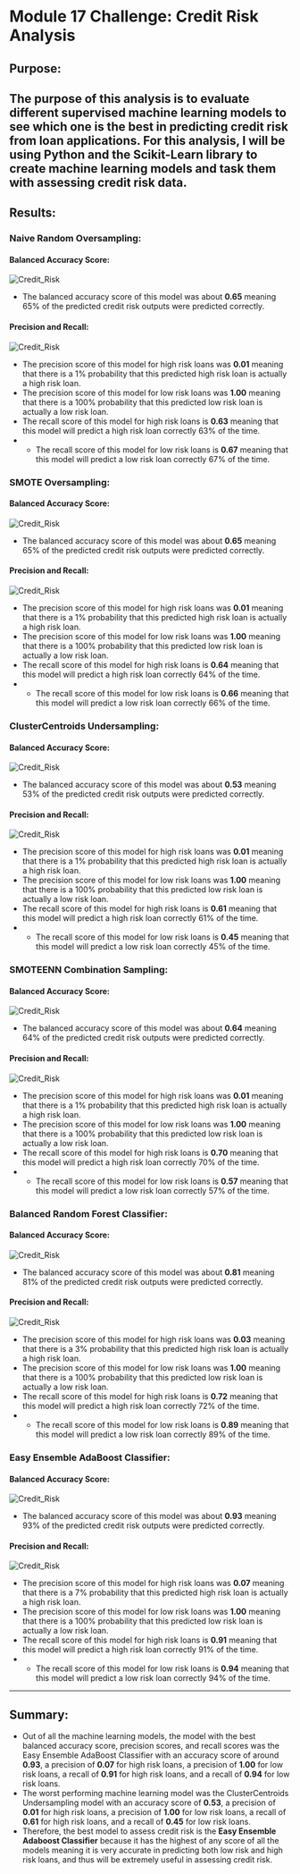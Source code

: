 # Module 17 Challenge: Credit Risk Analysis

## Purpose:
The purpose of this analysis is to evaluate different supervised machine learning models to see which one is the best in predicting credit risk from loan applications. For this analysis, I will be using Python and the Scikit-Learn library to create machine learning models and task them with assessing credit risk data.
---

## Results:

### Naive Random Oversampling:
#### Balanced Accuracy Score:
![Credit_Risk](https://github.com/mbroad1/Module-17-Credit-Risk-Analysis/blob/main/random_oversampling_balanced_accuracy_score.png)
- The balanced accuracy score of this model was about **0.65** meaning 65% of the predicted credit risk outputs were predicted correctly.

#### Precision and Recall:
![Credit_Risk](https://github.com/mbroad1/Module-17-Credit-Risk-Analysis/blob/main/random_oversampling_classification_report.png)
- The precision score of this model for high risk loans was **0.01** meaning that there is a 1% probability that this predicted high risk loan is actually a high risk loan.
- The precision score of this model for low risk loans was **1.00** meaning that there is a 100% probability that this predicted low risk loan is actually a low risk loan.
- The recall score of this model for high risk loans is **0.63** meaning that this model will predict a high risk loan correctly 63% of the time.
- - The recall score of this model for low risk loans is **0.67** meaning that this model will predict a low risk loan correctly 67% of the time.

### SMOTE Oversampling:
#### Balanced Accuracy Score:
![Credit_Risk](https://github.com/mbroad1/Module-17-Credit-Risk-Analysis/blob/main/smote_oversampling_balanced_accuracy_score.png)
- The balanced accuracy score of this model was about **0.65** meaning 65% of the predicted credit risk outputs were predicted correctly.

#### Precision and Recall:
![Credit_Risk](https://github.com/mbroad1/Module-17-Credit-Risk-Analysis/blob/main/smote_oversampling_classification_report.png)
- The precision score of this model for high risk loans was **0.01** meaning that there is a 1% probability that this predicted high risk loan is actually a high risk loan.
- The precision score of this model for low risk loans was **1.00** meaning that there is a 100% probability that this predicted low risk loan is actually a low risk loan.
- The recall score of this model for high risk loans is **0.64** meaning that this model will predict a high risk loan correctly 64% of the time.
- - The recall score of this model for low risk loans is **0.66** meaning that this model will predict a low risk loan correctly 66% of the time.

### ClusterCentroids Undersampling:
#### Balanced Accuracy Score:
![Credit_Risk](https://github.com/mbroad1/Module-17-Credit-Risk-Analysis/blob/main/clustercentroids_undersampling_balanced_accuracy_score.png)
- The balanced accuracy score of this model was about **0.53** meaning 53% of the predicted credit risk outputs were predicted correctly.

#### Precision and Recall:
![Credit_Risk](https://github.com/mbroad1/Module-17-Credit-Risk-Analysis/blob/main/clustercentroids_undersampling_classification_report.png)
- The precision score of this model for high risk loans was **0.01** meaning that there is a 1% probability that this predicted high risk loan is actually a high risk loan.
- The precision score of this model for low risk loans was **1.00** meaning that there is a 100% probability that this predicted low risk loan is actually a low risk loan.
- The recall score of this model for high risk loans is **0.61** meaning that this model will predict a high risk loan correctly 61% of the time.
- - The recall score of this model for low risk loans is **0.45** meaning that this model will predict a low risk loan correctly 45% of the time.

### SMOTEENN Combination Sampling:
#### Balanced Accuracy Score:
![Credit_Risk](https://github.com/mbroad1/Module-17-Credit-Risk-Analysis/blob/main/smoteenn_balanced_accuracy_score.png)
- The balanced accuracy score of this model was about **0.64** meaning 64% of the predicted credit risk outputs were predicted correctly.

#### Precision and Recall:
![Credit_Risk](https://github.com/mbroad1/Module-17-Credit-Risk-Analysis/blob/main/smoteenn_classification_report.png)
- The precision score of this model for high risk loans was **0.01** meaning that there is a 1% probability that this predicted high risk loan is actually a high risk loan.
- The precision score of this model for low risk loans was **1.00** meaning that there is a 100% probability that this predicted low risk loan is actually a low risk loan.
- The recall score of this model for high risk loans is **0.70** meaning that this model will predict a high risk loan correctly 70% of the time.
- - The recall score of this model for low risk loans is **0.57** meaning that this model will predict a low risk loan correctly 57% of the time.

### Balanced Random Forest Classifier:
#### Balanced Accuracy Score:
![Credit_Risk](https://github.com/mbroad1/Module-17-Credit-Risk-Analysis/blob/main/balanced_random_forest_balanced_accuracy_score.png)
- The balanced accuracy score of this model was about **0.81** meaning 81% of the predicted credit risk outputs were predicted correctly.

#### Precision and Recall:
![Credit_Risk](https://github.com/mbroad1/Module-17-Credit-Risk-Analysis/blob/main/balanced_random_forest_classification_report.png)
- The precision score of this model for high risk loans was **0.03** meaning that there is a 3% probability that this predicted high risk loan is actually a high risk loan.
- The precision score of this model for low risk loans was **1.00** meaning that there is a 100% probability that this predicted low risk loan is actually a low risk loan.
- The recall score of this model for high risk loans is **0.72** meaning that this model will predict a high risk loan correctly 72% of the time.
- - The recall score of this model for low risk loans is **0.89** meaning that this model will predict a low risk loan correctly 89% of the time.

### Easy Ensemble AdaBoost Classifier:
#### Balanced Accuracy Score:
![Credit_Risk](https://github.com/mbroad1/Module-17-Credit-Risk-Analysis/blob/main/easy_ensemble_adaboost_balanced_accuracy_score.png)
- The balanced accuracy score of this model was about **0.93** meaning 93% of the predicted credit risk outputs were predicted correctly.

#### Precision and Recall:
![Credit_Risk](https://github.com/mbroad1/Module-17-Credit-Risk-Analysis/blob/main/easy_ensemble_adaboost_classification_report.png)
- The precision score of this model for high risk loans was **0.07** meaning that there is a 7% probability that this predicted high risk loan is actually a high risk loan.
- The precision score of this model for low risk loans was **1.00** meaning that there is a 100% probability that this predicted low risk loan is actually a low risk loan.
- The recall score of this model for high risk loans is **0.91** meaning that this model will predict a high risk loan correctly 91% of the time.
- - The recall score of this model for low risk loans is **0.94** meaning that this model will predict a low risk loan correctly 94% of the time.
---
## Summary:
- Out of all the machine learning models, the model with the best balanced accuracy score, precision scores, and recall scores was the Easy Ensemble AdaBoost Classifier with an accuracy score of around **0.93**, a precision of **0.07** for high risk loans, a precision of **1.00** for low risk loans, a recall of **0.91** for high risk loans, and a recall of **0.94** for low risk loans.
- The worst performing machine learning model was the ClusterCentroids Undersampling model with an accuracy score of **0.53**, a precision of **0.01** for high risk loans, a precision of **1.00** for low risk loans, a recall of **0.61** for high risk loans, and a recall of **0.45** for low risk loans.
- Therefore, the best model to assess credit risk is the **Easy Ensemble Adaboost Classifier** because it has the highest of any score of all the models meaning it is very accurate in predicting both low risk and high risk loans, and thus will be extremely useful in assessing credit risk.
